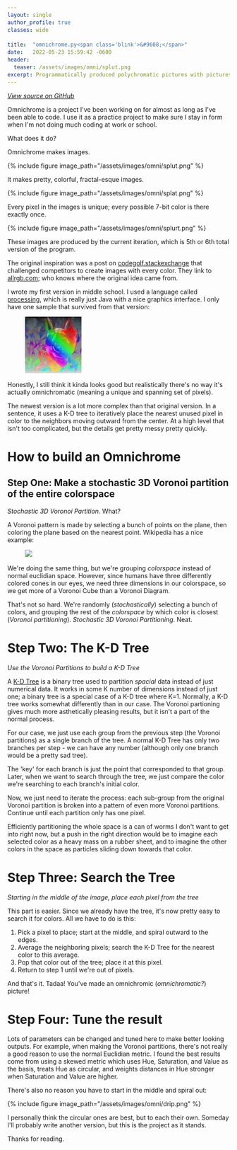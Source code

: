 ```yaml
---
layout: single
author_profile: true
classes: wide

title:  "omnichrome.py<span class='blink'>&#9608;</span>"
date:   2022-05-23 15:59:42 -0600
header:
  teaser: /assets/images/omni/splut.png
excerpt: Programmatically produced polychromatic pictures with picturesquely placed pixels
---
```


<a href="https://github.com/TimEwing/omni">
  <i class="fab fa-github"> View source on GitHub</i>
</a>


Omnichrome is a project I've been working on for almost as long as I've been able to code. I use it as a practice project to make sure I stay in form when I'm not doing much coding at work or school.

What does it do? 

Omnichrome makes images.

{% include figure image_path="/assets/images/omni/splut.png" %}

It makes pretty, colorful, fractal-esque images.

{% include figure image_path="/assets/images/omni/splat.png" %}

Every pixel in the images is unique; every possible 7-bit color is there exactly once.

{% include figure image_path="/assets/images/omni/splurt.png" %}

These images are produced by the current iteration, which is 5th or 6th total version of the program. 

The original inspiration was a post on [codegolf.stackexchange]((https://codegolf.stackexchange.com/questions/22144/images-with-all-colors)) that challenged competitors to create images with every color. They link to [allrgb.com](allrgb.com); who knows where the original idea came from.

I wrote my first version in middle school. I used a language called [processing](https://processing.org/), which is really just Java with a nice graphics interface. I only have one sample that survived from that version:

<figure style="width: 256px" class="align-center">
  <img src="/assets/images/omni/flower.png">
</figure> 

Honestly, I still think it kinda looks good but realistically there's no way it's actually omnichromatic (meaning a unique and spanning set of pixels).

The newest version is a lot more complex than that original version. In a sentence, it uses a K-D tree to iteratively place the nearest unused pixel in color to the neighbors moving outward from the center. At a high level that isn't too complicated, but the details get pretty messy pretty quickly.

# How to build an Omnichrome

## Step One: Make a stochastic 3D Voronoi partition of the entire colorspace

_Stochastic 3D Voronoi Partition_. What?

A Voronoi pattern is made by selecting a bunch of points on the plane, then coloring the plane based on the nearest point. Wikipedia has a nice example:

<figure style="width: 350px" class="align-center">
  <a href="https://en.wikipedia.org/wiki/Voronoi_diagram">
    <img src="https://upload.wikimedia.org/wikipedia/commons/thumb/5/54/Euclidean_Voronoi_diagram.svg/1024px-Euclidean_Voronoi_diagram.svg.png">
  </a>
</figure> 

We're doing the same thing, but we're grouping _colorspace_ instead of normal euclidian space. However, since humans have three differently colored cones in our eyes, we need three dimensions in our colorspace, so we get more of a Voronoi Cube than a Voronoi Diagram.

That's not so hard. We're randomly (_stochastically_) selecting a bunch of colors, and grouping the rest of the _colorspace_ by which color is closest (_Voronoi partitioning_). _Stochastic 3D Voronoi Partitioning_. Neat.

# Step Two: The K-D Tree

_Use the Voronoi Partitions to build a K-D Tree_

A [K-D Tree](https://en.wikipedia.org/wiki/K-d_tree) is a binary tree used to partition _spacial_ data instead of just numerical data. It works in some K number of dimensions instead of just one; a binary tree is a special case of a K-D tree where K=1. Normally, a K-D tree works somewhat differently than in our case. The Voronoi partioning gives much more asthetically pleasing results, but it isn't a part of the normal process. 

For our case, we just use each group from the previous step (the Voronoi partitions) as a single branch of the tree. A normal K-D Tree has only two branches per step - we can have any number (although only one branch would be a pretty sad tree).

The 'key' for each branch is just the point that corresponded to that group. Later, when we want to search through the tree, we just compare the color we're searching to each branch's initial color.

Now, we just need to iterate the process: each sub-group from the original Voronoi partition is broken into a pattern of even more Voronoi partitions. Continue until each partition only has one pixel.

Efficiently partitioning the whole space is a can of worms I don't want to get into right now, but a push in the right direction would be to imagine each selected color as a heavy mass on a rubber sheet, and to imagine the other colors in the space as particles sliding down towards that color.

# Step Three: Search the Tree

_Starting in the middle of the image, place each pixel from the tree_

This part is easier. Since we already have the tree, it's now pretty easy to search it for colors. All we have to do is this:

1. Pick a pixel to place; start at the middle, and spiral outward to the edges.
2. Average the neighboring pixels; search the K-D Tree for the nearest color to this average.
3. Pop that color out of the tree; place it at this pixel.
4. Return to step 1 until we're out of pixels.

And that's it. Tadaa! You've made an omnichromic (_omnichromatic?_) picture!

# Step Four: Tune the result

Lots of parameters can be changed and tuned here to make better looking outputs. For example, when making the Voronoi partitions, there's not really a good reason to use the normal Euclidian metric. I found the best results come from using a skewed metric which uses Hue, Saturation, and Value as the basis, treats Hue as circular, and weights distances in Hue stronger when Saturation and Value are higher. 

There's also no reason you have to start in the middle and spiral out:

{% include figure image_path="/assets/images/omni/drip.png" %}

I personally think the circular ones are best, but to each their own. Someday I'll probably write another version, but this is the project as it stands. 

Thanks for reading.

